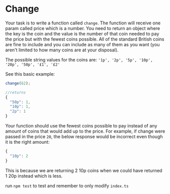 # Change

Your task is to write a function called `change`. The function will receive one param called price which is a number. You need to return an object where the key is the coin and the value is the number of that coin needed to pay the price but with the fewest coins possible. All of the standard British coins are fine to include and you can include as many of them as you want (you aren't limited to how many coins are at your disposal).

The possible string values for the coins are: `'1p', '2p', '5p', '10p', '20p', '50p', '£1', '£2'`

See this basic example:

```ts
change(62);

//returns
{
  "50p": 1,
  "10p": 1,
  "2p": 1
}
```

Your function should use the fewest coins possible to pay instead of any amount of coins that would add up to the price. For example, if change were passed in the price `20`, the below response would be incorrect even though it is the right amount:

```ts
{
  "10p": 2
}
```

This is because we are returning 2 10p coins when we could have returned 1 20p instead which is less.

run `npm test` to test and remember to only modify `index.ts`